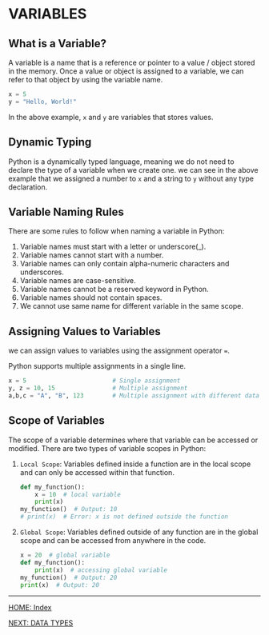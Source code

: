 # VARIABLES

## What is a Variable?

A variable is a name that is a reference or pointer to a value / object stored in the memory. Once a value or object is assigned to a variable, we can refer to that object by using the variable name.

```python
x = 5
y = "Hello, World!"
```

In the above example, `x` and `y` are variables that stores values.

## Dynamic Typing

Python is a dynamically typed language, meaning we do not need to declare the type of a variable when we create one. we can see in the above example that we assigned a number to `x` and a string to `y` without any type declaration.

## Variable Naming Rules

There are some rules to follow when naming a variable in Python:

1. Variable names must start with a letter or underscore(\_).
2. Variable names cannot start with a number.
3. Variable names can only contain alpha-numeric characters and underscores.
4. Variable names are case-sensitive.
5. Variable names cannot be a reserved keyword in Python.
6. Variable names should not contain spaces.
7. We cannot use same name for different variable in the same scope.

## Assigning Values to Variables

we can assign values to variables using the assignment operator `=`.

Python supports multiple assignments in a single line.

```python
x = 5                        # Single assignment
y, z = 10, 15                # Multiple assignment
a,b,c = "A", "B", 123        # Multiple assignment with different data types
```

## Scope of Variables

The scope of a variable determines where that variable can be accessed or modified. There are two types of variable scopes in Python:

1. `Local Scope`: Variables defined inside a function are in the local scope and can only be accessed within that function.

   ```python
   def my_function():
       x = 10  # local variable
       print(x)
   my_function()  # Output: 10
   # print(x)  # Error: x is not defined outside the function
   ```

2. `Global Scope`: Variables defined outside of any function are in the global scope and can be accessed from anywhere in the code.

   ```python
   x = 20  # global variable
   def my_function():
       print(x)  # accessing global variable
   my_function()  # Output: 20
   print(x)  # Output: 20
   ```

---

[HOME: Index](../README.md)

[NEXT: DATA TYPES](data-types.md)
